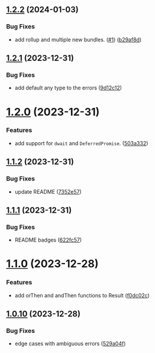 ## [1.2.2](https://github.com/rzvxa/tryumph/compare/v1.2.1...v1.2.2) (2024-01-03)


### Bug Fixes

* add rollup and multiple new bundles. ([#1](https://github.com/rzvxa/tryumph/issues/1)) ([b29af8d](https://github.com/rzvxa/tryumph/commit/b29af8df4171d8d1617cbe725d7e44ff307d018e))

## [1.2.1](https://github.com/rzvxa/tryumph/compare/v1.2.0...v1.2.1) (2023-12-31)


### Bug Fixes

* add default any type to the errors ([9d12c12](https://github.com/rzvxa/tryumph/commit/9d12c12a08f213a54690d327d3b464c30014194b))

# [1.2.0](https://github.com/rzvxa/tryumph/compare/v1.1.2...v1.2.0) (2023-12-31)


### Features

* add support for `dwait` and `DeferredPromise`. ([503a332](https://github.com/rzvxa/tryumph/commit/503a33235304986b836fcc7db2f61f3b8e14fcf8))

## [1.1.2](https://github.com/rzvxa/tryumph/compare/v1.1.1...v1.1.2) (2023-12-31)


### Bug Fixes

* update README ([7352e57](https://github.com/rzvxa/tryumph/commit/7352e5794a279a807e8eecf57205c8a16322ec46))

## [1.1.1](https://github.com/rzvxa/tryumph/compare/v1.1.0...v1.1.1) (2023-12-31)


### Bug Fixes

* README badges ([622fc57](https://github.com/rzvxa/tryumph/commit/622fc5705bbb1046e9595285d738653302acaa8e))

# [1.1.0](https://github.com/rzvxa/tryumph/compare/v1.0.10...v1.1.0) (2023-12-28)


### Features

* add orThen and andThen functions to Result ([f0dc02c](https://github.com/rzvxa/tryumph/commit/f0dc02ca18e30c6a67b02ab69b28abe2c212da46))

## [1.0.10](https://github.com/rzvxa/tryumph/compare/v1.0.9...v1.0.10) (2023-12-28)


### Bug Fixes

* edge cases with ambiguous errors ([529a04f](https://github.com/rzvxa/tryumph/commit/529a04fd33d47bbccc38762102447bb78e4f1b2f))
